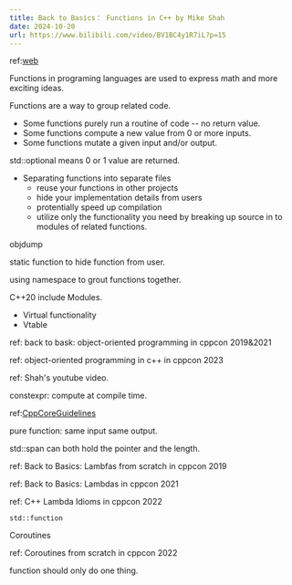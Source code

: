 ```yaml
---
title: Back to Basics： Functions in C++ by Mike Shah
date: 2024-10-20
url: https://www.bilibili.com/video/BV1BC4y1R7iL?p=15
---
```


ref:[web](http://mshah.io/)

Functions in programing languages are used to express math and more exciting ideas.

Functions are a way to group related code.

- Some functions purely run a routine of code -- no return value.
- Some functions compute a new value from 0 or more inputs.
- Some functions mutate a given input and/or output.

std::optional means 0 or 1 value are returned.

- Separating functions into separate files
  - reuse your functions in other projects
  - hide your implementation details from users
  - protentially speed up compilation
  - utilize only the functionality you need by breaking up source in to modules of related functions.

objdump

static function to hide function from user.

using namespace to grout functions together.

C++20 include Modules.

- Virtual functionality
- Vtable

ref: back to bask: object-oriented programming in cppcon 2019&2021

ref: object-oriented programming in c++ in cppcon 2023

ref: Shah's youtube video.

constexpr: compute at compile time.

ref:[CppCoreGuidelines](https://isocpp.github.io/CppCoreGuidelines/)

pure function: same input same output.

std::span can both hold the pointer and the length.

ref: Back to Basics: Lambfas from scratch in cppcon 2019

ref: Back to Basics: Lambdas in cppcon 2021

ref: C++ Lambda Idioms in cppcon 2022

`std::function`

Coroutines

ref: Coroutines from scratch in cppcon 2022

function should only do one thing.
